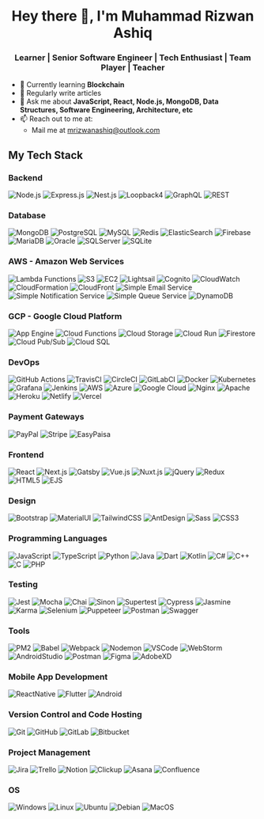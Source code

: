 <!--
**mrizwanashiq/mrizwanashiq** is a ✨ _special_ ✨ repository because its `README.md` (this file) appears on your GitHub profile.

Here are some ideas to get you started:

- 🔭 I’m currently working on ...
- 🌱 I’m currently learning ...
- 👯 I’m looking to collaborate on ...
- 🤔 I’m looking for help with ...
- 💬 Ask me about ...
- 📫 How to reach me: ...
- 😄 Pronouns: ...
- ⚡ Fun fact: ...
-->

<h1 align="center">Hey there 👋, I'm Muhammad Rizwan Ashiq</h1>

<h3 align="center">Learner | Senior Software Engineer | Tech Enthusiast | Team Player | Teacher</h3>

- 🌱 Currently learning **Blockchain**
- 📝 Regularly write articles
- 💬 Ask me about **JavaScript, React, Node.js, MongoDB, Data Structures, Software Engineering, Architecture, etc**
- 📫 Reach out to me at:
  - Mail me at [mrizwanashiq@outlook.com](mailto:mrizwanashiq@outlook.com)
  <!--
  - Connect me on <a href="https://www.linkedin.com/in/mrizwanashiq/" target="_blank">LinkedIn</a>
  -->
## My Tech Stack

### Backend

![Node.js](https://img.shields.io/badge/-Node.js-333333?style=flat&logo=node.js)
![Express.js](https://img.shields.io/badge/-Express.js-333333?style=flat&logo=express)
![Nest.js](https://img.shields.io/badge/-Nest.js-333333?style=flat&logo=nestjs)
![Loopback4](https://img.shields.io/badge/-Loopback4-333333?style=flat&logo=loopback)
![GraphQL](https://img.shields.io/badge/-GraphQL-333333?style=flat&logo=graphql)
![REST](https://img.shields.io/badge/-REST-333333?style=flat&logo=rest)

### Database

![MongoDB](https://img.shields.io/badge/-MongoDB-333333?style=flat&logo=mongodb)
![PostgreSQL](https://img.shields.io/badge/-PostgreSQL-333333?style=flat&logo=postgresql)
![MySQL](https://img.shields.io/badge/-MySQL-333333?style=flat&logo=mysql)
![Redis](https://img.shields.io/badge/-Redis-333333?style=flat&logo=redis)
![ElasticSearch](https://img.shields.io/badge/-ElasticSearch-333333?style=flat&logo=elasticsearch)
![Firebase](https://img.shields.io/badge/-Firebase-333333?style=flat&logo=firebase)
![MariaDB](https://img.shields.io/badge/-MariaDB-333333?style=flat&logo=mariadb)
![Oracle](https://img.shields.io/badge/-Oracle-333333?style=flat&logo=oracle)
![SQLServer](https://img.shields.io/badge/-SQLServer-333333?style=flat&logo=microsoftsqlserver)
![SQLite](https://img.shields.io/badge/-SQLite-333333?style=flat&logo=sqlite)

### AWS - Amazon Web Services

![Lambda Functions](https://img.shields.io/badge/-Lambda%20Functions-333333?style=flat&logo=amazonaws)
![S3](https://img.shields.io/badge/-S3-333333?style=flat&logo=amazonaws)
![EC2](https://img.shields.io/badge/-EC2-333333?style=flat&logo=amazonaws)
![Lightsail](https://img.shields.io/badge/-Lightsail-333333?style=flat&logo=amazonaws)
![Cognito](https://img.shields.io/badge/-Cognito-333333?style=flat&logo=amazonaws)
![CloudWatch](https://img.shields.io/badge/-CloudWatch-333333?style=flat&logo=amazonaws)
![CloudFormation](https://img.shields.io/badge/-CloudFormation-333333?style=flat&logo=amazonaws)
![CloudFront](https://img.shields.io/badge/-CloudFront-333333?style=flat&logo=amazonaws)
![Simple Email Service](https://img.shields.io/badge/-Simple%20Email%20Service-333333?style=flat&logo=amazonaws)
![Simple Notification Service](https://img.shields.io/badge/-Simple%20Notification%20Service-333333?style=flat&logo=amazonaws)
![Simple Queue Service](https://img.shields.io/badge/-Simple%20Queue%20Service-333333?style=flat&logo=amazonaws)
![DynamoDB](https://img.shields.io/badge/-DynamoDB-333333?style=flat&logo=amazonaws)

### GCP - Google Cloud Platform

![App Engine](https://img.shields.io/badge/-App%20Engine-333333?style=flat&logo=googlecloud)
![Cloud Functions](https://img.shields.io/badge/-Cloud%20Functions-333333?style=flat&logo=googlecloud)
![Cloud Storage](https://img.shields.io/badge/-Cloud%20Storage-333333?style=flat&logo=googlecloud)
![Cloud Run](https://img.shields.io/badge/-Cloud%20Run-333333?style=flat&logo=googlecloud)
![Firestore](https://img.shields.io/badge/-Firestore-333333?style=flat&logo=googlecloud)
![Cloud Pub/Sub](https://img.shields.io/badge/-Cloud%20Pub/Sub-333333?style=flat&logo=googlecloud)
![Cloud SQL](https://img.shields.io/badge/-Cloud%20SQL-333333?style=flat&logo=googlecloud)

### DevOps

![GitHub Actions](https://img.shields.io/badge/-GitHub%20Actions-333333?style=flat&logo=github-actions)
![TravisCI](https://img.shields.io/badge/-TravisCI-333333?style=flat&logo=travis-ci)
![CircleCI](https://img.shields.io/badge/-CircleCI-333333?style=flat&logo=circleci)
![GitLabCI](https://img.shields.io/badge/-GitLabCI-333333?style=flat&logo=gitlab)
![Docker](https://img.shields.io/badge/-Docker-333333?style=flat&logo=docker)
![Kubernetes](https://img.shields.io/badge/-Kubernetes-333333?style=flat&logo=kubernetes)
![Grafana](https://img.shields.io/badge/-Grafana-333333?style=flat&logo=grafana)
![Jenkins](https://img.shields.io/badge/-Jenkins-333333?style=flat&logo=jenkins)
![AWS](https://img.shields.io/badge/-AWS-333333?style=flat&logo=amazon-aws)
![Azure](https://img.shields.io/badge/-Azure-333333?style=flat&logo=microsoft-azure)
![Google Cloud](https://img.shields.io/badge/-Google%20Cloud-333333?style=flat&logo=google-cloud)
![Nginx](https://img.shields.io/badge/-Nginx-333333?style=flat&logo=nginx)
![Apache](https://img.shields.io/badge/-Apache-333333?style=flat&logo=apache)
![Heroku](https://img.shields.io/badge/-Heroku-333333?style=flat&logo=heroku)
![Netlify](https://img.shields.io/badge/-Netlify-333333?style=flat&logo=netlify)
![Vercel](https://img.shields.io/badge/-Vercel-333333?style=flat&logo=vercel)

### Payment Gateways

![PayPal](https://img.shields.io/badge/-PayPal-333333?style=flat&logo=paypal)
![Stripe](https://img.shields.io/badge/-Stripe-333333?style=flat&logo=stripe)
![EasyPaisa](https://img.shields.io/badge/-EasyPaisa-333333?style=flat&logo=easypaisa)

### Frontend

![React](https://img.shields.io/badge/-React-333333?style=flat&logo=react)
![Next.js](https://img.shields.io/badge/-Next.js-333333?style=flat&logo=next.js)
![Gatsby](https://img.shields.io/badge/-Gatsby-333333?style=flat&logo=gatsby)
![Vue.js](https://img.shields.io/badge/-Vue.js-333333?style=flat&logo=vue.js)
![Nuxt.js](https://img.shields.io/badge/-Nuxt.js-333333?style=flat&logo=nuxt.js)
![jQuery](https://img.shields.io/badge/-jQuery-333333?style=flat&logo=jquery)
![Redux](https://img.shields.io/badge/-Redux-333333?style=flat&logo=redux)
![HTML5](https://img.shields.io/badge/-HTML5-333333?style=flat&logo=html5)
![EJS](https://img.shields.io/badge/-EJS-333333?style=flat&logo=ejs)

### Design

![Bootstrap](https://img.shields.io/badge/-Bootstrap-333333?style=flat&logo=bootstrap)
![MaterialUI](https://img.shields.io/badge/-MaterialUI-333333?style=flat&logo=material-ui)
![TailwindCSS](https://img.shields.io/badge/-TailwindCSS-333333?style=flat&logo=tailwind-css)
![AntDesign](https://img.shields.io/badge/-AntDesign-333333?style=flat&logo=ant-design)
![Sass](https://img.shields.io/badge/-Sass-333333?style=flat&logo=sass)
![CSS3](https://img.shields.io/badge/-CSS3-333333?style=flat&logo=css3)

### Programming Languages

![JavaScript](https://img.shields.io/badge/-JavaScript-333333?style=flat&logo=javascript)
![TypeScript](https://img.shields.io/badge/-TypeScript-333333?style=flat&logo=typescript)
![Python](https://img.shields.io/badge/-Python-333333?style=flat&logo=python)
![Java](https://img.shields.io/badge/-Java-333333?style=flat&logo=java)
![Dart](https://img.shields.io/badge/-Dart-333333?style=flat&logo=dart)
![Kotlin](https://img.shields.io/badge/-Kotlin-333333?style=flat&logo=kotlin)
![C#](https://img.shields.io/badge/-C%23-333333?style=flat&logo=c-sharp)
![C++](https://img.shields.io/badge/-C++-333333?style=flat&logo=c%2B%2B)
![C](https://img.shields.io/badge/-C-333333?style=flat&logo=c)
![PHP](https://img.shields.io/badge/-PHP-333333?style=flat&logo=php)

### Testing

![Jest](https://img.shields.io/badge/-Jest-333333?style=flat&logo=jest)
![Mocha](https://img.shields.io/badge/-Mocha-333333?style=flat&logo=mocha)
![Chai](https://img.shields.io/badge/-Chai-333333?style=flat&logo=chai)
![Sinon](https://img.shields.io/badge/-Sinon-333333?style=flat&logo=sinon)
![Supertest](https://img.shields.io/badge/-Supertest-333333?style=flat&logo=supertest)
![Cypress](https://img.shields.io/badge/-Cypress-333333?style=flat&logo=cypress)
![Jasmine](https://img.shields.io/badge/-Jasmine-333333?style=flat&logo=jasmine)
![Karma](https://img.shields.io/badge/-Karma-333333?style=flat&logo=karma)
![Selenium](https://img.shields.io/badge/-Selenium-333333?style=flat&logo=selenium)
![Puppeteer](https://img.shields.io/badge/-Puppeteer-333333?style=flat&logo=puppeteer)
![Postman](https://img.shields.io/badge/-Postman-333333?style=flat&logo=postman)
![Swagger](https://img.shields.io/badge/-Swagger-333333?style=flat&logo=swagger)

### Tools

![PM2](https://img.shields.io/badge/-PM2-333333?style=flat&logo=pm2)
![Babel](https://img.shields.io/badge/-Babel-333333?style=flat&logo=babel)
![Webpack](https://img.shields.io/badge/-Webpack-333333?style=flat&logo=webpack)
![Nodemon](https://img.shields.io/badge/-Nodemon-333333?style=flat&logo=nodemon)
![VSCode](https://img.shields.io/badge/-VSCode-333333?style=flat&logo=visual-studio-code)
![WebStorm](https://img.shields.io/badge/-WebStorm-333333?style=flat&logo=webstorm)
![AndroidStudio](https://img.shields.io/badge/-AndroidStudio-333333?style=flat&logo=android-studio)
![Postman](https://img.shields.io/badge/-Postman-333333?style=flat&logo=postman)
![Figma](https://img.shields.io/badge/-Figma-333333?style=flat&logo=figma)
![AdobeXD](https://img.shields.io/badge/-AdobeXD-333333?style=flat&logo=adobe-xd)

### Mobile App Development

![ReactNative](https://img.shields.io/badge/-ReactNative-333333?style=flat&logo=react)
![Flutter](https://img.shields.io/badge/-Flutter-333333?style=flat&logo=flutter)
![Android](https://img.shields.io/badge/-Android-333333?style=flat&logo=android)

### Version Control and Code Hosting

![Git](https://img.shields.io/badge/-Git-333333?style=flat&logo=git)
![GitHub](https://img.shields.io/badge/-GitHub-333333?style=flat&logo=github)
![GitLab](https://img.shields.io/badge/-GitLab-333333?style=flat&logo=gitlab)
![Bitbucket](https://img.shields.io/badge/-Bitbucket-333333?style=flat&logo=bitbucket)

### Project Management

![Jira](https://img.shields.io/badge/-Jira-333333?style=flat&logo=jira)
![Trello](https://img.shields.io/badge/-Trello-333333?style=flat&logo=trello)
![Notion](https://img.shields.io/badge/-Notion-333333?style=flat&logo=notion)
![Clickup](https://img.shields.io/badge/-Clickup-333333?style=flat&logo=clickup)
![Asana](https://img.shields.io/badge/-Asana-333333?style=flat&logo=asana)
![Confluence](https://img.shields.io/badge/-Confluence-333333?style=flat&logo=confluence)

### OS

![Windows](https://img.shields.io/badge/-Windows-333333?style=flat&logo=windows)
![Linux](https://img.shields.io/badge/-Linux-333333?style=flat&logo=linux)
![Ubuntu](https://img.shields.io/badge/-Ubuntu-333333?style=flat&logo=ubuntu)
![Debian](https://img.shields.io/badge/-Debian-333333?style=flat&logo=debian)
![MacOS](https://img.shields.io/badge/-MacOS-333333?style=flat&logo=apple)


<!--
## 📫 Connect with me

[![Linkedin: mrizwanashiq](https://img.shields.io/badge/-mrizwanashiq-blue?style=for-the-badge&logo=Linkedin&logoColor=white&link=https://www.linkedin.com/in/mrizwanashiq/)](https://www.linkedin.com/in/mrizwanashiq/)

[![Twitter Follow](https://img.shields.io/twitter/follow/mrizwanashiq?color=1DA1F2&logo=twitter&style=for-the-badge)](https://twitter.com/mrizwanashiq)

[![Facebook](https://img.shields.io/badge/MRizwanAshiq.10-1877F2?style=for-the-badge&logo=facebook&logoColor=white)](https://www.facebook.com/MRizwanAshiq.10)

[![Instagram](https://img.shields.io/badge/mrizwanashiq-E4405F?style=for-the-badge&logo=instagram&logoColor=white)](https://www.instagram.com/mrizwanashiq/)

[![Stackoverflow](https://img.shields.io/badge/-mrizwanashiq-orange?style=for-the-badge&logo=Stackoverflow&logoColor=white&link=https://stackoverflow.com/users/14821287/rizwan)](https://stackoverflow.com/users/14821287/rizwan)
-->

<!-----